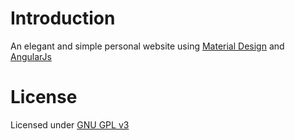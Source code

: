 # Introduction
An elegant and simple personal website using [Material Design][material] and [AngularJs][angular]

# License
Licensed under [GNU GPL v3][GPLv3]

[material]: https://www.google.com/design/spec/material-design/introduction.html
[angular]: https://angularjs.org/
[GPLv3]: https://tldrlegal.com/license/gnu-general-public-license-v3-(gpl-3)
